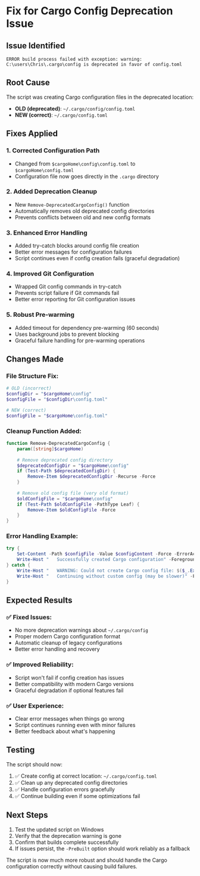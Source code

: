 # Fix for Cargo Config Deprecation Issue

## Issue Identified
```
ERROR build process failed with exception: warning: C:\users\Chris\.cargo\config is deprecated in favor of config.toml
```

## Root Cause
The script was creating Cargo configuration files in the deprecated location:
- **OLD (deprecated)**: `~/.cargo/config/config.toml` 
- **NEW (correct)**: `~/.cargo/config.toml`

## Fixes Applied

### 1. **Corrected Configuration Path**
- Changed from `$cargoHome\config\config.toml` to `$cargoHome\config.toml`
- Configuration file now goes directly in the `.cargo` directory

### 2. **Added Deprecation Cleanup**
- New `Remove-DeprecatedCargoConfig()` function
- Automatically removes old deprecated config directories
- Prevents conflicts between old and new config formats

### 3. **Enhanced Error Handling**
- Added try-catch blocks around config file creation
- Better error messages for configuration failures
- Script continues even if config creation fails (graceful degradation)

### 4. **Improved Git Configuration**
- Wrapped Git config commands in try-catch
- Prevents script failure if Git commands fail
- Better error reporting for Git configuration issues

### 5. **Robust Pre-warming**
- Added timeout for dependency pre-warming (60 seconds)
- Uses background jobs to prevent blocking
- Graceful failure handling for pre-warming operations

## Changes Made

### **File Structure Fix**:
```powershell
# OLD (incorrect)
$configDir = "$cargoHome\config"
$configFile = "$configDir\config.toml"

# NEW (correct)  
$configFile = "$cargoHome\config.toml"
```

### **Cleanup Function Added**:
```powershell
function Remove-DeprecatedCargoConfig {
    param([string]$cargoHome)
    
    # Remove deprecated config directory
    $deprecatedConfigDir = "$cargoHome\config"
    if (Test-Path $deprecatedConfigDir) {
        Remove-Item $deprecatedConfigDir -Recurse -Force
    }
    
    # Remove old config file (very old format)
    $oldConfigFile = "$cargoHome\config"
    if (Test-Path $oldConfigFile -PathType Leaf) {
        Remove-Item $oldConfigFile -Force
    }
}
```

### **Error Handling Example**:
```powershell
try {
    Set-Content -Path $configFile -Value $configContent -Force -ErrorAction Stop
    Write-Host "   Successfully created Cargo configuration" -ForegroundColor Gray
} catch {
    Write-Host "   WARNING: Could not create Cargo config file: $($_.Exception.Message)" -ForegroundColor Yellow
    Write-Host "   Continuing without custom config (may be slower)" -ForegroundColor Gray
}
```

## Expected Results

### ✅ **Fixed Issues**:
- No more deprecation warnings about `~/.cargo/config`
- Proper modern Cargo configuration format
- Automatic cleanup of legacy configurations
- Better error handling and recovery

### ✅ **Improved Reliability**:
- Script won't fail if config creation has issues
- Better compatibility with modern Cargo versions
- Graceful degradation if optional features fail

### ✅ **User Experience**:
- Clear error messages when things go wrong
- Script continues running even with minor failures
- Better feedback about what's happening

## Testing
The script should now:
1. ✅ Create config at correct location: `~/.cargo/config.toml`
2. ✅ Clean up any deprecated config directories
3. ✅ Handle configuration errors gracefully
4. ✅ Continue building even if some optimizations fail

## Next Steps
1. Test the updated script on Windows
2. Verify that the deprecation warning is gone
3. Confirm that builds complete successfully
4. If issues persist, the `-PreBuilt` option should work reliably as a fallback

The script is now much more robust and should handle the Cargo configuration correctly without causing build failures.

